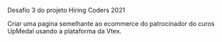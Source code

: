 Desafio 3 do projeto Hiring Coders 2021

Criar uma pagina semelhante ao ecommerce do patrocinador do curos UpMedal usando a plataforma da Vtex.